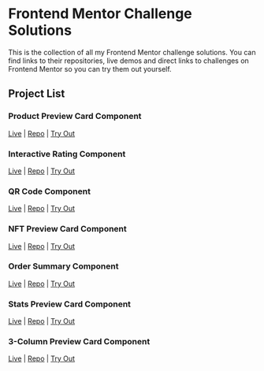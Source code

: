 # Frontend Mentor Challenge Solutions

This is the collection of all my Frontend Mentor challenge solutions. You can find links to their repositories, live demos and direct links to challenges on Frontend Mentor so you can try them out yourself.

## Project List

### Product Preview Card Component

<a href="https://product-preview-card-component-frontendmentor-one.vercel.app/">Live</a> | <a href="https://github.com/Parth-1602/product-preview-card-component-frontendmentor">Repo</a> | <a href="https://www.frontendmentor.io/challenges/product-preview-card-component-GO7UmttRfa">Try Out</a>

### Interactive Rating Component

<a href="https://interactive-rating-component-frontendmentor-hazel.vercel.app/">Live</a> | <a href="https://github.com/Parth-1602/interactive-rating-component-frontendmentor">Repo</a> | <a href="https://www.frontendmentor.io/challenges/interactive-rating-component-koxpeBUmI">Try Out</a>

### QR Code Component

<a href="https://qr-code-component-frontendmentor-one.vercel.app/">Live</a> | <a href="https://github.com/Parth-1602/qr-code-component-frontendmentor/">Repo</a> | <a href="https://www.frontendmentor.io/challenges/qr-code-component-iux_sIO_H">Try Out</a>

### NFT Preview Card Component

<a href="https://nft-preview-card-component-frontendmentor-lime.vercel.app/">Live</a> | <a href="https://github.com/Parth-1602/nft-preview-card-component-frontendmentor/">Repo</a> | <a href="https://www.frontendmentor.io/challenges/nft-preview-card-component-SbdUL_w0U">Try Out</a>

### Order Summary Component

<a href="https://order-summary-component-frontendmentor-jade.vercel.app/">Live</a> | <a href="https://github.com/Parth-1602/order-summary-component-frontendmentor">Repo</a> | <a href="https://www.frontendmentor.io/challenges/order-summary-component-QlPmajDUj">Try Out</a>

### Stats Preview Card Component

<a href="https://stats-preview-card-component-frontendmentor.vercel.app/">Live</a> | <a href="https://github.com/Parth-1602/stats-preview-card-component-frontendmentor">Repo</a> | <a href="https://www.frontendmentor.io/challenges/stats-preview-card-component-8JqbgoU62">Try Out</a>

### 3-Column Preview Card Component

<a href="https://3-column-preview-card-component-frontendmentor-six.vercel.app/">Live</a> | <a href="https://github.com/Parth-1602/3-column-preview-card-component-frontendmentor">Repo</a> | <a href="https://www.frontendmentor.io/challenges/3column-preview-card-component-pH92eAR2-">Try Out</a>
